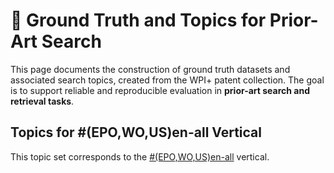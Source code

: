 # 📘 Ground Truth and Topics for Prior-Art Search 

This page documents the construction of ground truth datasets and associated search topics, created from the WPI+ patent collection. The goal is to support reliable and reproducible evaluation in **prior-art search and retrieval tasks**.

## Topics for #(EPO,WO,US)en-all Vertical
This topic set corresponds to the [\#(EPO,WO,US)en-all](https://github.com/cs1msa/WPIplus/tree/main/Collection%20Verticals%20(subsets)/%23(EPO%2CWO%2CUS)en-all%20-%20Created%20for%20Priot-Art%20Search%20Tasks) vertical.



